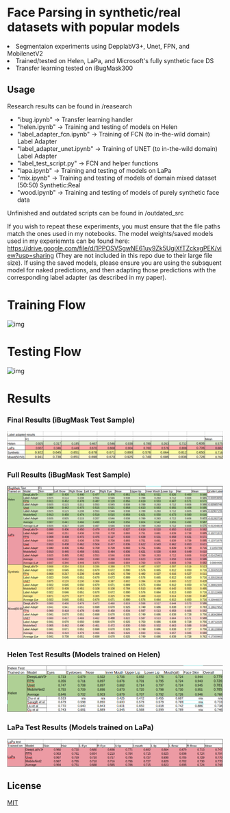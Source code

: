 # Face Parsing in synthetic/real datasets with popular models


<li>Segmentaion experiments using DepplabV3+, Unet, FPN, and MobilenetV2
<li>Trained/tested on Helen, LaPa, and Microsoft's fully synthetic face DS
<li>Transfer learning tested on iBugMask300
  
 ## Usage

Research results can be found in /reasearch
* "ibug.ipynb" -> Transfer learning handler
* "helen.ipynb" -> Training and testing of models on Helen
* "label_adapter_fcn.ipynb" -> Training of FCN (to in-the-wild domain) Label Adapter
* "label_adapter_unet.ipynb" -> Training of UNET (to in-the-wild domain) Label Adapter
* "label_test_script.py" -> FCN and helper functions
* "lapa.ipynb" -> Training and testing of models on LaPa
* "mix.ipynb" -> Training and testing of models of domain mixed dataset (50:50) Synthetic:Real
* "wood.ipynb" -> Training and testing of models of purely synthetic face data

Unfinished and outdated scripts can be found in /outdated_src </br>

If you wish to repeat these experiments, you must ensure that the file paths match the ones used in my notebooks. The model weights/saved models used in my experiemnts can be found here: https://drive.google.com/file/d/1PPOSVSgwNE61uy9Zk5UgiXfTZckxgPEK/view?usp=sharing (They are not included in this repo due to their large file size). If using the saved models, please ensure you are using the subsquent model for naked predictions, and then adapting those predictions with the corresponding label adapter (as described in my paper).


# Training Flow
  
![img](report/train_flow2.png)
  
# Testing Flow

![img](report/test_flow4.png)
  
# Results

### Final Results (iBugMask Test Sample)
![img](report/ibug_test_table_short.png)

### Full Results (iBugMask Test Sample)
![img](report/ibug_test_table_full.png)

### Helen Test Results (Models trained on Helen)
![img](report/helen_test_table.png)

### LaPa Test Results (Models trained on LaPa)
![img](report/lapa_test_table.png)


## License

[MIT](https://choosealicense.com/licenses/mit/)
